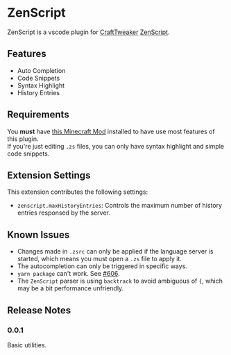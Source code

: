 # ZenScript

ZenScript is a vscode plugin for [CraftTweaker](https://crafttweaker.readthedocs.io/en/latest/) [ZenScript](https://github.com/CraftTweaker/ZenScript).

## Features

- Auto Completion
- Code Snippets
- Syntax Highlight
- History Entries

## Requirements

You **must** have [this Minecraft Mod](https://github.com/Yesterday17/Probe) installed to have use most features of this plugin.  
If you're just editing `.zs` files, you can only have syntax highlight and simple code snippets.

## Extension Settings

This extension contributes the following settings:

- `zenscript.maxHistoryEntries`: Controls the maximum number of history entries responsed by the server.

## Known Issues

- Changes made in `.zsrc` can only be applied if the language server is started, which means you must open a `.zs` file to apply it.
- The autocompletion can only be triggered in specific ways.
- `yarn package` can't work. See [#606](https://github.com/ivogabe/gulp-typescript/issues/606).
- The `ZenScript` parser is using `backtrack` to avoid ambiguous of `{`, which may be a bit performance unfriendly.

## Release Notes

### 0.0.1

Basic utilities.
